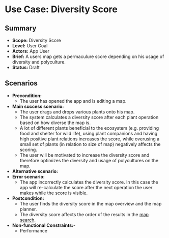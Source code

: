 # Use Case: Diversity Score

## Summary

- **Scope:** Diversity Score
- **Level:** User Goal
- **Actors:** App User
- **Brief:** A users map gets a permaculure score depending on his usage of diversity and polyculture.
- **Status:** Draft

## Scenarios

- **Precondition:**
  - The user has opened the app and is editing a map.
- **Main success scenario:**
  - The user drags and drops various plants onto his map.
  - The system calculates a diversity score after each plant operation based on how diverse the map is.
  - A lot of different plants beneficial to the ecosystem (e.g. providing food and shelter for wild life), using plant companions and having high positive plant relations increases the score, 
    while overusing a small set of plants (in relation to size of map) negatively affects the scoring.
  - The user will be motivated to increase the diversity score and therefore optimizes the diversity and usage of polycultures on the map.
- **Alternative scenario:**
- **Error scenario:**
  - The app incorrectly calculates the diversity score.
    In this case the app will re-calculate the score after the next operation the user makes while the score is visible.
- **Postcondition:**
  - The user finds the diversity score in the map overview and the map planner.
  - The diversity score affects the order of the results in the [map search](map_search.md).
- **Non-functional Constraints:**-
  - Performance

